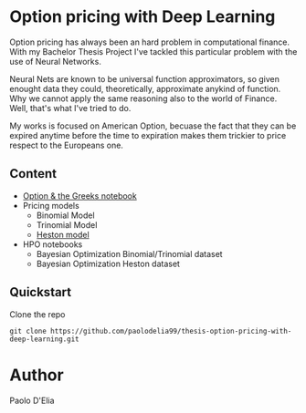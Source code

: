 # Option pricing with Deep Learning

Option pricing has always been an hard problem in computational finance. With 
my Bachelor Thesis Project I've tackled this particular problem with the use of 
Neural Networks. 

Neural Nets are known to be universal function approximators, so given enought data
they could, theoretically, approximate anykind of function. Why we cannot apply the same reasoning 
also to the world of Finance. Well, that's what I've tried to do.

My works is focused on American Option, becuase the fact that they can be expired
anytime before the time to expiration makes them trickier to price respect to the Europeans one.

## Content

- [Option & the Greeks notebook](notebooks/Options.ipynb)
- Pricing models
  - Binomial Model
  - Trinomial Model
  - [Heston model](notebooks/tff-lsmc-option-generator-heston-calls.ipynb)
- HPO notebooks
  - Bayesian Optimization Binomial/Trinomial dataset
  - Bayesian Optimization Heston dataset

## Quickstart

Clone the repo

    git clone https://github.com/paolodelia99/thesis-option-pricing-with-deep-learning.git



# Author 

Paolo D'Elia

